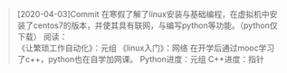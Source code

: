 >[2020-04-03]Commit
>在寒假了解了linux安装与基础编程，在虚拟机中安装了centos7的版本，并使其具有联网，与编写python等功能。（python仅下载）
>阅读：	
《让繁琐工作自动化》：元组
《linux入门》：网络
>在开学后通过mooc学习了c++，python也在自学加网课。
>Python进度：元组
>C++进度：指针

